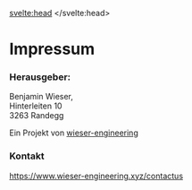 <svelte:head>
	<title>Impressum</title>
</svelte:head>
<div class="prose lg:proxe-xl">

# Impressum
### Herausgeber:
Benjamin Wieser, <br>
Hinterleiten 10 <br>
3263 Randegg

Ein Projekt von [wieser-engineering](https://www.wieser-engineering.xyz)

### Kontakt
https://www.wieser-engineering.xyz/contactus

</div>